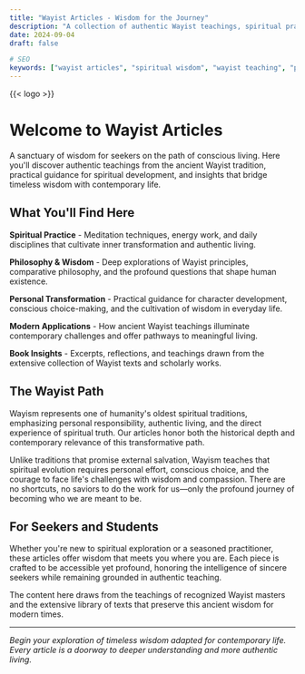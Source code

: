 ```yaml
---
title: "Wayist Articles - Wisdom for the Journey"
description: "A collection of authentic Wayist teachings, spiritual practices, and philosophical insights for modern seekers on the ancient path of transformation."
date: 2024-09-04
draft: false

# SEO
keywords: ["wayist articles", "spiritual wisdom", "wayist teaching", "philosophy", "personal transformation", "ancient wisdom"]
---
```

{{< logo >}}
# Welcome to Wayist Articles

A sanctuary of wisdom for seekers on the path of conscious living. Here you'll discover authentic teachings from the ancient Wayist tradition, practical guidance for spiritual development, and insights that bridge timeless wisdom with contemporary life.

## What You'll Find Here

**Spiritual Practice** - Meditation techniques, energy work, and daily disciplines that cultivate inner transformation and authentic living.

**Philosophy & Wisdom** - Deep explorations of Wayist principles, comparative philosophy, and the profound questions that shape human existence.

**Personal Transformation** - Practical guidance for character development, conscious choice-making, and the cultivation of wisdom in everyday life.

**Modern Applications** - How ancient Wayist teachings illuminate contemporary challenges and offer pathways to meaningful living.

**Book Insights** - Excerpts, reflections, and teachings drawn from the extensive collection of Wayist texts and scholarly works.

## The Wayist Path

Wayism represents one of humanity's oldest spiritual traditions, emphasizing personal responsibility, authentic living, and the direct experience of spiritual truth. Our articles honor both the historical depth and contemporary relevance of this transformative path.

Unlike traditions that promise external salvation, Wayism teaches that spiritual evolution requires personal effort, conscious choice, and the courage to face life's challenges with wisdom and compassion. There are no shortcuts, no saviors to do the work for us—only the profound journey of becoming who we are meant to be.

## For Seekers and Students

Whether you're new to spiritual exploration or a seasoned practitioner, these articles offer wisdom that meets you where you are. Each piece is crafted to be accessible yet profound, honoring the intelligence of sincere seekers while remaining grounded in authentic teaching.

The content here draws from the teachings of recognized Wayist masters and the extensive library of texts that preserve this ancient wisdom for modern times.

---

*Begin your exploration of timeless wisdom adapted for contemporary life. Every article is a doorway to deeper understanding and more authentic living.*